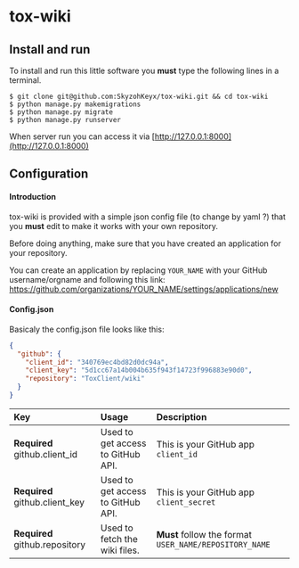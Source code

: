 # tox-wiki

## Install and run
To install and run this little software you **must** type the following lines in a terminal.

```console
$ git clone git@github.com:SkyzohKeyx/tox-wiki.git && cd tox-wiki
$ python manage.py makemigrations
$ python manage.py migrate
$ python manage.py runserver
```

When server run you can access it via [http://127.0.0.1:8000](http://127.0.0.1:8000)

## Configuration
#### Introduction
tox-wiki is provided with a simple json config file (to change by yaml ?) that you **must** edit to make it works with your own repository.

Before doing anything, make sure that you have created an application for your repository.

You can create an application by replacing `YOUR_NAME` with your GitHub username/orgname and following this link: https://github.com/organizations/YOUR_NAME/settings/applications/new

#### Config.json
Basicaly the config.json file looks like this:
```json
{
  "github": {
    "client_id": "340769ec4bd82d0dc94a",
    "client_key": "5d1cc67a14b004b635f943f14723f996883e90d0",
    "repository": "ToxClient/wiki"
  }
}
```

| Key               | Usage                   | Description |
| :---------------- | :---------------------- | :---------- |
| **Required** github.client_id  | Used to get access to GitHub API. | This is your GitHub app `client_id` |
| **Required** github.client_key | Used to get access to GitHub API. | This is your GitHub app `client_secret` |
| **Required** github.repository | Used to fetch the wiki files. | **Must** follow the format `USER_NAME/REPOSITORY_NAME` |
